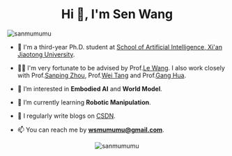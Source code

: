 <h1 align="center">Hi 👋, I'm Sen Wang</h1>

<p align="left"> <img src="https://komarev.com/ghpvc/?username=sanmumumu&label=Profile%20views&color=0e75b6&style=flat" alt="sanmumumu" /> </p>


- 🏫 I'm a third-year Ph.D. student at [School of Artificial Intelligence, Xi'an Jiaotong University](https://iair.xjtu.edu.cn/index.htm).

- 👨‍🏫 I'm very fortunate to be advised by Prof.[Le Wang](https://gr.xjtu.edu.cn/web/lewang). I also work closely with Prof.[Sanping Zhou](https://gr.xjtu.edu.cn/web/spzhou), Prof.[Wei Tang](https://www.cs.uic.edu/~tangw/index.html) and Prof.[Gang Hua](https://www.ganghua.org/).

- 🔭 I’m interested in **Embodied AI** and **World Model**.

- 🌱 I’m currently learning **Robotic Manipulation**.

- 📝 I regularly write blogs on [CSDN](https://blog.csdn.net/weixin_45751396?spm=1000.2115.3001.5343).

- 📫 You can reach me by **wsmumumu@gmail.com**.



<p align="center">
  <img src="https://github-readme-stats.vercel.app/api?username=sanmumumu&show_icons=true&locale=en" alt="sanmumumu" />
</p>
